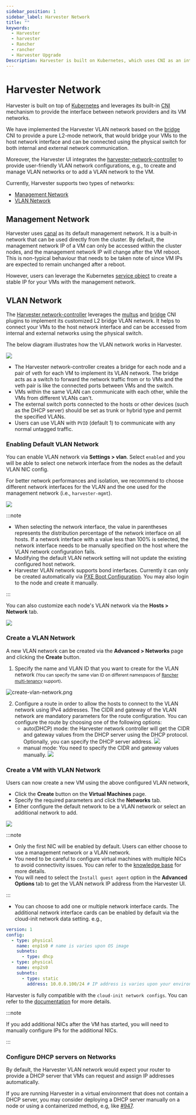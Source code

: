 ```yaml
---
sidebar_position: 1
sidebar_label: Harvester Network
title: ""
keywords:
  - Harvester
  - harvester
  - Rancher
  - rancher
  - Harvester Upgrade
Description: Harvester is built on Kubernetes, which uses CNI as an interface between network providers and Kubernetes pod networking. Naturally, we implement the Harvester network based on CNI. Moreover, the Harvester UI integrates the Harvester network to provide a user-friendly way to configure networks for VMs.
---
```


# Harvester Network

Harvester is built on top of [Kubernetes](https://kubernetes.io/) and leverages its built-in [CNI](https://github.com/containernetworking/cni) mechanism to provide the interface between network providers and its VM networks. 

We have implemented the Harvester VLAN network based on the [bridge](https://www.cni.dev/plugins/current/main/bridge/) CNI to provide a pure L2-mode network, that would bridge your VMs to the host network interface and can be connected using the physical switch for both internal and external network communication. 

Moreover, the Harvester UI integrates the [harvester-network-controller](https://github.com/harvester/network-controller-harvester) to provide user-friendly VLAN network configurations, e.g., to create and manage VLAN networks or to add a VLAN network to the VM. 

Currently, Harvester supports two types of networks:

- [Management Network](#management-network)
- [VLAN Network](#vlan-network)


## Management Network

Harvester uses [canal](https://projectcalico.docs.tigera.io/getting-started/kubernetes/flannel/flannel) as its default management network. It is a built-in network that can be used directly from the cluster. 
By default, the management network IP of a VM can only be accessed within the cluster nodes, and the management network IP will change after the VM reboot. This is non-typical behaviour that needs to be taken note of since VM IPs are expected to remain unchanged after a reboot.

However, users can leverage the Kubernetes [service object](https://kubevirt.io/user-guide/virtual_machines/service_objects/) to create a stable IP for your VMs with the management network.


## VLAN Network

The [Harvester network-controller](https://github.com/harvester/harvester-network-controller) leverages the [multus](https://github.com/k8snetworkplumbingwg/multus-cni) and [bridge](https://www.cni.dev/plugins/current/main/bridge/) CNI plugins to implement its customized L2 bridge VLAN network. It helps to connect your VMs to the host network interface and can be accessed from internal and external networks using the physical switch.

The below diagram illustrates how the VLAN network works in Harvester.

  ![](/img/v1.0/networking/vlan-case.png)

- The Harvester network-controller creates a bridge for each node and a pair of veth for each VM to implement its VLAN network. The bridge acts as a switch to forward the network traffic from or to VMs and the veth pair is like the connected ports between VMs and the switch.
- VMs within the same VLAN can communicate with each other, while the VMs from different VLANs can't.
- The external switch ports connected to the hosts or other devices (such as the DHCP server) should be set as trunk or hybrid type and permit the specified VLANs.
- Users can use VLAN with `PVID` (default 1) to communicate with any normal untagged traffic.

### Enabling Default VLAN Network

You can enable VLAN network via **Settings > vlan**. Select `enabled` and you will be able to select one network interface from the nodes as the default VLAN NIC config.

For better network performances and isolation, we recommend to choose different network interfaces for the VLAN and the one used for the management network (i.e., `harvester-mgmt`).


![](/img/v1.0/networking/enable-vlan.png)

:::note

- When selecting the network interface, the value in parentheses represents the distribution percentage of the network interface on all hosts. If a network interface with a value less than 100% is selected, the network interface needs to be manually specified on the host where the VLAN network configuration fails.
- Modifying the default VLAN network setting will not update the existing configured host network.
- Harvester VLAN network supports bond interfaces. Currently it can only be created automatically via [PXE Boot Configuration](../install/harvester-configuration.md#installnetworks). You may also login to the node and create it manually.

:::

You can also customize each node's VLAN network via the **Hosts > Network** tab.

  ![](/img/v1.0/networking/node-network-configuration.png)

### Create a VLAN Network

A new VLAN network can be created via the **Advanced > Networks** page and clicking the **Create** button.

 1. Specify the name and VLAN ID that you want to create for the VLAN network <small>(You can specify the same vlan ID on different namespaces of [Rancher multi-tenancy](../rancher/virtualization-management.md#multi-tenancy) support)</small>.
 
   ![create-vlan-network.png](/img/v1.0/networking/create-network.png)
  
 2. Configure a route in order to allow the hosts to connect to the VLAN network using IPv4 addresses. The CIDR and gateway of the VLAN network are mandatory parameters for the route configuration.  You can configure the route by choosing one of the following options:
    - auto(DHCP) mode: the Harvester network controller will get the CIDR and gateway values from the DHCP server using the DHCP protocol. Optionally, you can specify the DHCP server address.
      ![](/img/v1.0/networking/create-network-auto.png)
    - manual mode: You need to specify the CIDR and gateway values manually.
      ![](/img/v1.0/networking/create-network-manual.png)

### Create a VM with VLAN Network
Users can now create a new VM using the above configured VLAN network,

- Click the **Create** button on the **Virtual Machines** page.
- Specify the required parameters and click the **Networks** tab.
- Either configure the default network to be a VLAN network or select an additional network to add.

![](/img/v1.0/networking/vm-network-configuration.png)

:::note

- Only the first NIC will be enabled by default. Users can either choose to use a management network or a VLAN network. 
- You need to be careful to configure virtual machines with multiple NICs to avoid connectivity issues. You can refer to the [knowledge base](https://harvesterhci.io/kb/multiple-nics-vm-connectivity) for more details.
- You will need to select the `Install guest agent` option in the **Advanced Options** tab to get the VLAN network IP address from the Harvester UI.

:::

- You can choose to add one or multiple network interface cards. The additional network interface cards can be enabled by default via the cloud-init network data setting. e.g.,
```YAML
version: 1
config:
  - type: physical
    name: enp1s0 # name is varies upon OS image
    subnets:
      - type: dhcp
  - type: physical
    name: enp2s0
    subnets:
      - type: static
        address: 10.0.0.100/24 # IP address is varies upon your environment
```
Harvester is fully compatible with the `cloud-init network configs`. You can refer to the [documentation](https://cloudinit.readthedocs.io/en/latest/topics/network-config-format-v2.html) for more details.

:::note

If you add additional NICs after the VM has started, you will need to manually configure IPs for the additional NICs.

:::

### Configure DHCP servers on Networks

By default, the Harvester VLAN network would expect your router to provide a DHCP server that VMs can request and assign IP addresses automatically.

If you are running Harvester in a virtual environment that does not contain a DHCP server, you may consider deploying a DHCP server manually on a node or using a containerized method, e.g, like [#947](https://github.com/harvester/harvester/issues/947). 
